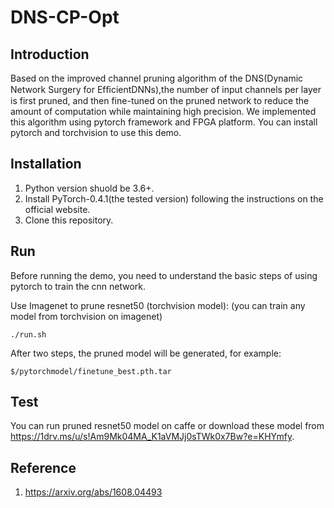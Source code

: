 # DNS-CP-Opt

## Introduction

Based on the improved channel pruning algorithm of the DNS(Dynamic Network Surgery for EfﬁcientDNNs),the number of input channels per layer is first pruned, and then fine-tuned on the pruned network to reduce the amount of computation while maintaining high precision. We implemented this algorithm using pytorch framework and FPGA platform. You can install pytorch and torchvision to use this demo.

## Installation

1. Python version shuold be 3.6+. 
2. Install PyTorch-0.4.1(the tested version) following the instructions on the official website. 
3. Clone this repository. 

## Run

Before running the demo,  you need to understand the basic steps of using pytorch to train the cnn network.

Use Imagenet to prune resnet50 (torchvision model): (you can train any model from torchvision on imagenet)

```
./run.sh
```

After two steps, the pruned model will be generated, for example:

```
$/pytorchmodel/finetune_best.pth.tar 
```
## Test
You can run pruned resnet50 model on caffe or download these model from https://1drv.ms/u/s!Am9Mk04MA_K1aVMJj0sTWk0x7Bw?e=KHYmfy.

## Reference

1. https://arxiv.org/abs/1608.04493

